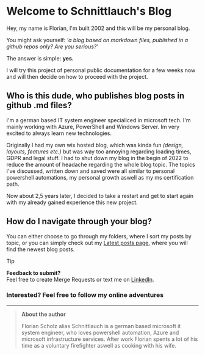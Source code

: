 # Welcome to Schnittlauch's Blog
Hey, my name is Florian, I'm built 2002 and this will be my personal blog.

You might ask yourself: _'a blog based on markdown files, published in a github repos only? Are you serious?'_ 

The answer is simple: **yes.**

I will try this project of personal public documentation for a few weeks now and will then decide on how to proceed with the project.

## Who is this dude, who publishes blog posts in github .md files?

I'm a german based IT system engineer specialiced in microsoft tech. I'm mainly working with Azure, PowerShell and Windows Server. Im very excited to always learn new technologies.

Originally I had my own wix hosted blog, which was kinda fun *(design, layouts, features etc.)* but was way too annoying regarding loading times, GDPR and legal stuff. I had to shut down my blog in the begin of 2022 to reduce the amount of headache regarding the whole blog topic. The topics I've discussed, written down and saved were all similar to personal powershell automations, my personal growth aswell as my ms certification path.

Now about 2,5 years later, I decided to take a restart and get to start again with my already gained experience this new project.

## How do I navigate through your blog?
You can either choose to go through my folders, where I sort my posts by topic, or you can simply check out my [Latest posts page](https://github.com/IrgendwasMitSchnittlauch/Blog/blob/main/Latest-Posts.md), where you will find the newest blog posts.

> [!TIP]
> **Feedback to submit?** <br>
> Feel free to create Merge Requests or text me on [LinkedIn](https://www.linkedin.com/in/scholzflorian/).


### Interested? Feel free to follow my online adventures
---
> **About the author**
> 
> Florian Scholz alias Schnittlauch is a german based microsoft it system engineer, who loves powershell automation, Azure and microsoft infrastructure services.
> After work Florian spents a lot of his time as a voluntary firefighter aswell as cooking with his wife.
